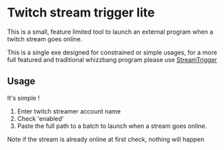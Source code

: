 # Twitch stream trigger lite

This is a small, feature limited tool to launch an external program when a twitch stream goes online.

This is a single exe designed for constrained or simple usages, 
for a more full featured and traditional whizzbang program please use 
[StreamTrigger](https://github.com/DexterHaslem/StreamTrigger)

## Usage

It's simple !
1. Enter twitch streamer account name
1. Check 'enabled'
1. Paste the full path to a batch to launch when a stream goes online.

Note if the stream is already online at first check, nothing will happen

